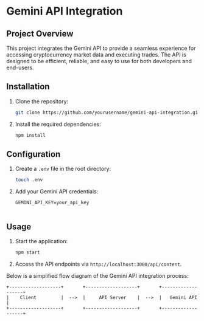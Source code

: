 # Gemini API Integration

## Project Overview

This project integrates the Gemini API to provide a seamless experience for accessing cryptocurrency market data and executing trades. The API is designed to be efficient, reliable, and easy to use for both developers and end-users.



## Installation

1. Clone the repository:
    ```bash
    git clone https://github.com/yourusername/gemini-api-integration.git
    ```

3. Install the required dependencies:
    ```bash
    npm install
    ```

## Configuration

1. Create a `.env` file in the root directory:
    ```bash
    touch .env
    ```
2. Add your Gemini API credentials:
    ```plaintext
    GEMINI_API_KEY=your_api_key
    

## Usage

1. Start the application:
    ```bash
    npm start
    ```
2. Access the API endpoints via `http://localhost:3000/api/content`.



Below is a simplified flow diagram of the Gemini API integration process:

```plaintext
+-------------------+       +-------------------+       +-------------------+
|    Client         |  -->  |     API Server    |  -->  |   Gemini API       |
+-------------------+       +-------------------+       +-------------------+
